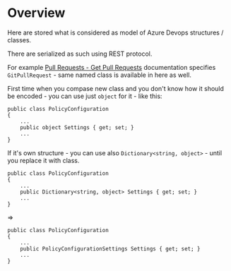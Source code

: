 # Overview

Here are stored what is considered as model of Azure Devops structures / classes.

There are serialized as such using REST protocol.

For example [Pull Requests - Get Pull Requests](https://docs.microsoft.com/en-us/rest/api/azure/devops/git/pull-requests/get-pull-requests?view=azure-devops-rest-6.0&tabs=HTTP) documentation specifies 
`GitPullRequest` - same named class is available in here as well.

First time when you compase new class and you don't know how it should be encoded -
you can use just `object` for it - like this:

	public class PolicyConfiguration
	{
		...
		public object Settings { get; set; }
		...
	}

If it's own structure - you can use also `Dictionary<string, object>` - until you replace it with class.

	public class PolicyConfiguration
	{
		...
		public Dictionary<string, object> Settings { get; set; }
		...
	}

=> 

	public class PolicyConfiguration
	{
		...
		public PolicyConfigurationSettings Settings { get; set; }
		...
	}
